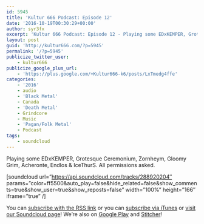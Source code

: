 ```yaml
---
id: 5945
title: 'Kultur 666 Podcast: Episode 12'
date: '2016-10-19T00:30:29+00:00'
author: syr3fx
excerpt: 'Kultur 666 Podcast: Episode 12 - Playing some EDxKEMPER, Grotesque Ceremonium, Zornheym, Gloomy Grim, Acheronte, Endlos &amp; IceThurS. All permissions asked.'
layout: post
guid: 'http://kultur666.com/?p=5945'
permalink: '/?p=5945'
publicize_twitter_user:
    - kultur666
publicize_google_plus_url:
    - 'https://plus.google.com/+Kultur666-k6/posts/LxTmedg4ffe'
categories:
    - '2016'
    - audio
    - 'Black Metal'
    - Canada
    - 'Death Metal'
    - Grindcore
    - Music
    - 'Pagan/Folk Metal'
    - Podcast
tags:
    - soundcloud
---
```


Playing some EDxKEMPER, Grotesque Ceremonium, Zornheym, Gloomy Grim, Acheronte, Endlos &amp; IceThurS. All permissions asked.

\[soundcloud url=”https://api.soundcloud.com/tracks/288920204″ params=”color=ff5500&amp;auto\_play=false&amp;hide\_related=false&amp;show\_comments=true&amp;show\_user=true&amp;show\_reposts=false” width=”100%” height=”166″ iframe=”true” /\]

You can [subscribe with the RSS link](http://feeds.soundcloud.com/users/soundcloud:users:203985226/sounds.rss) or you can [subscribe via iTunes](https://itunes.apple.com/au/podcast/kultur-666-podcast/id1140410234) or [visit our Soundcloud page](https://soundcloud.com/kultur-666)! We’re also on [Google Play](https://goo.gl/app/playmusic?ibi=com.google.PlayMusic&isi=691797987&ius=googleplaymusic&link=https://play.google.com/music/m/Iax6bcfbhy27w3wvkpxlcrkkr6i?t%3DKultur_666_Podcast) and [Stitcher](http://www.stitcher.com/s?fid=99915&refid=stpr)!